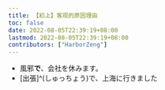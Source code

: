 ```yaml
---
title: 【初上】客观的原因理由
toc: false
date: 2022-08-05T22:39:19+08:00
lastmod: 2022-08-05T22:39:19+08:00
contributors: ["HarborZeng"]
---
```


- 風邪**で**、会社を休みます。
- [出張]^(しゅっちょう)で、上海に行きました

